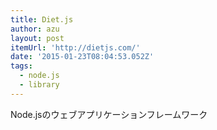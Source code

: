 ```yaml
---
title: Diet.js
author: azu
layout: post
itemUrl: 'http://dietjs.com/'
date: '2015-01-23T08:04:53.052Z'
tags:
  - node.js
  - library
---
```

Node.jsのウェブアプリケーションフレームワーク
